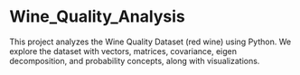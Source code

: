 # Wine_Quality_Analysis
This project analyzes the Wine Quality Dataset (red wine) using Python.   We explore the dataset with vectors, matrices, covariance, eigen decomposition, and probability concepts, along with visualizations.
